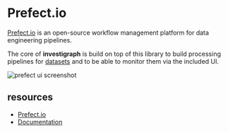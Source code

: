 # Prefect.io

[Prefect.io](https://prefect.io) is an open-source workflow management platform for data engineering pipelines.

The core of **investigraph** is build on top of this library to build processing pipelines for [datasets](/general/dataset) and to be able to monitor them via the included UI.

![prefect ui screenshot](https://docs.prefect.io/latest/img/ui/flow-run-page.png)

## resources

- [Prefect.io](https://prefect.io)
- [Documentation](https://docs.prefect.io)
